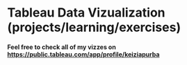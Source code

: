 # Tableau Data Vizualization (projects/learning/exercises)
#### Feel free to check all of my vizzes on https://public.tableau.com/app/profile/keiziapurba
